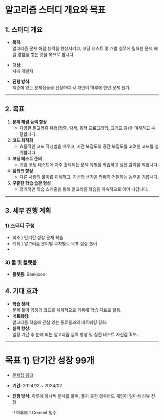# 알고리즘 스터디 개요와 목표

## 1. 스터디 개요
- **목적**:  
  알고리즘 문제 해결 능력을 향상시키고, 코딩 테스트 및 개발 실무에 필요한 문제 해결 경험을 쌓는 것을 목표로 합니다.

- **대상**:  
  사내 개발자

- **진행 방식**:  
  백준에 있는 문제집들을 선정하여 각 개인이 하루에 한번 문제 풀기.

---

## 2. 목표
1. **문제 해결 능력 향상**  
   - 다양한 알고리즘 유형(정렬, 탐색, 동적 프로그래밍, 그래프 등)을 이해하고 숙달합니다.
2. **코드 최적화**  
   - 효율적인 코드 작성법을 배우고, 시간 복잡도와 공간 복잡도를 고려한 코드를 설계합니다.
3. **코딩 테스트 준비**  
   - 기업 코딩 테스트에 자주 출제되는 문제 유형을 학습하고 실전 감각을 익힙니다.
4. **팀워크 향상**  
   - 다른 사람의 풀이를 이해하고, 자신의 생각을 명확히 전달하는 능력을 기릅니다.
5. **꾸준한 학습 습관 형성**  
   - 정기적인 학습 스케줄을 통해 알고리즘 학습을 지속적으로 이어 나갑니다.

---

## 3. 세부 진행 계획
### 1) 스터디 구성
- 최초 ) 단기간 성장 문제 학습
- 계획 ) 알고리즘 분야별 주차별로 목표 집중 풀이
- 

### 3) 툴 및 플랫폼
- **플랫폼**: Baekjoon

## 4. 기대 효과
- **학습 정리**:  
  문제 풀이 과정과 코드를 체계적으로 기록해 학습 자료로 활용.
- **네트워킹**:  
  알고리즘 학습에 관심 있는 동료들과의 네트워킹 강화.
- **실력 향상**:  
  일정 기간 후 눈에 띄는 알고리즘 실력 향상 및 실전 테스트 자신감 확보.

---


# 목표 1) 단기간 성장 99개

- [문제집 링크](https://www.acmicpc.net/workbook/view/4349)
- **기간:** 2024/12 ~ 2024/02
- **진행 방식:** 하루에 하나씩 문제를 풀며, 풀지 못한 경우라도 개인이 알아서 리뷰 진행

  !! 하루에 1 Commit 필수
